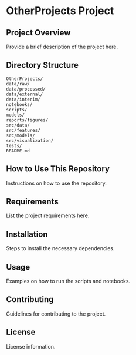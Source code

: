# OtherProjects Project

## Project Overview

Provide a brief description of the project here.

## Directory Structure

```
OtherProjects/
data/raw/
data/processed/
data/external/
data/interim/
notebooks/
scripts/
models/
reports/figures/
src/data/
src/features/
src/models/
src/visualization/
tests/
README.md
```

## How to Use This Repository

Instructions on how to use the repository.

## Requirements

List the project requirements here.

## Installation

Steps to install the necessary dependencies.

## Usage

Examples on how to run the scripts and notebooks.

## Contributing

Guidelines for contributing to the project.

## License

License information.
